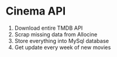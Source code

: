# Cinema API

1. Download entire TMDB API
2. Scrap missing data from Allocine 
3. Store everything into MySql database
4. Get update every week of new movies
